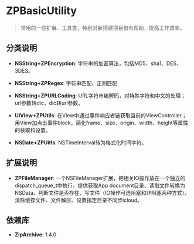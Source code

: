 # ZPBasicUtility
> 常用的一些扩展、工具类，特别对新搭建项目很有帮助，提高工作效率。

## 分类说明

* __NSString+ZPEncryption__: 字符串的加密算法，包括MD5、sha1、DES、3DES。

* __NSString+ZPRegex__: 字符串匹配、正则匹配

* __NSString+ZPURLCoding__: URL字符串编解码，对特殊字符和中文的处理；url参数转dic，dic转url参数。

* __UIVIew+ZPUtils__: 在View中通过事件响应者链获取当前的ViewController；用View加点击事件block，简化frame、size、origin、width、height等属性的获取和设置。

* __NSDate+ZPUitls__: NSTimeInterval转为格式化时间字符。

## 扩展说明

* __ZPFileManager__: 一个NSFileManager扩展，把相关IO操作放在一个独立的dispatch_queue_t中执行，提供获取App document目录、读取文件转换为NSData、判断文件是否存在、写文件（IO操作可选阻塞和非阻塞两种方式）、清除缓存文件、文件解压、设置指定目录不同步icloud。

## 依赖库

* __ZipArchive__: 1.4.0


	